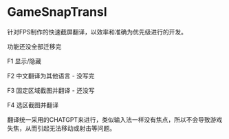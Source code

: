 # GameSnapTransl
针对FPS制作的快速截屏翻译，以效率和准确为优先级进行的开发。

功能还没全部迁移完

F1 显示/隐藏

F2 中文翻译为其他语言 - 没写完

F3 固定区域截图并翻译 - 还没写

F4 选区截图并翻译

翻译统一采用的CHATGPT来进行，类似输入法一样没有焦点，所以不会导致游戏失焦，从而引起无法移动或射击等问题。
